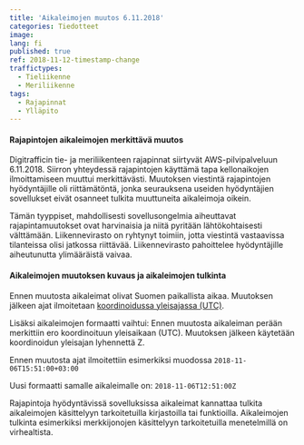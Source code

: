 ```yaml
---
title: 'Aikaleimojen muutos 6.11.2018'
categories: Tiedotteet
image: 
lang: fi
published: true
ref: 2018-11-12-timestamp-change
traffictypes:
  - Tieliikenne
  - Meriliikenne
tags:
  - Rajapinnat
  - Ylläpito
---
```


#### Rajapintojen aikaleimojen merkittävä muutos

Digitrafficin tie- ja meriliikenteen rajapinnat siirtyvät AWS-pilvipalveluun 6.11.2018. 
Siirron yhteydessä rajapintojen käyttämä tapa kellonaikojen ilmoittamiseen muuttui merkittävästi.
Muutoksen viestintä rajapintojen hyödyntäjille oli riittämätöntä, jonka seurauksena useiden hyödyntäjien sovellukset eivät
osanneet tulkita muuttuneita aikaleimoja oikein.

Tämän tyyppiset, mahdollisesti sovellusongelmia aiheuttavat rajapintamuutokset ovat harvinaisia
ja niitä pyritään lähtökohtaisesti välttämään. Liikennevirasto on ryhtynyt toimiin, jotta viestintä vastaavissa tilanteissa
olisi jatkossa riittävää. Liikennevirasto pahoittelee hyödyntäjille aiheutunutta ylimääräistä vaivaa.

#### Aikaleimojen muutoksen kuvaus ja aikaleimojen tulkinta

Ennen muutosta aikaleimat olivat Suomen paikallista aikaa. Muutoksen jälkeen ajat ilmoitetaan [koordinoidussa yleisajassa (UTC)](https://fi.wikipedia.org/wiki/ISO_8601#Aika).

Lisäksi aikaleimojen formaatti vaihtui: Ennen muutosta aikaleiman perään merkittiin ero koordinoituun yleisaikaan (UTC). Muutoksen
jälkeen käytetään koordinoidun yleisajan lyhennettä Z.

Ennen muutosta ajat ilmoitettiin esimerkiksi muodossa
`2018-11-06T15:51:00+03:00`

Uusi formaatti samalle aikaleimalle on:
`2018-11-06T12:51:00Z`

Rajapintoja hyödyntävissä sovelluksissa aikaleimat kannattaa tulkita aikaleimojen käsittelyyn tarkoitetuilla kirjastoilla tai funktioilla. Aikaleimojen tulkinta esimerkiksi merkkijonojen käsittelyyn tarkoitetuilla menetelmillä on virhealtista.
